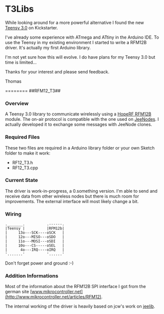 T3Libs
======

While looking
around for a more powerful alternative I found the new [Teensy 3.0](http://www.kickstarter.com/projects/paulstoffregen/teensy-30-32-bit-arm-cortex-m4-usable-in-arduino-a) on Kickstarter.

I've already some experience with ATmega and ATtiny in the Arduino IDE. To use the Teensy in my existing environment I started to write a RFM12B driver. It's actually my first Arduino library.

I'm not yet sure how this will evolve. I do have plans for my Teensy 3.0 but time is limited...

Thanks for your interest and please send feedback.

Thomas

========
##RFM12_T3##

### Overview ###
A Teensy 3.0 library to communicate wirelessly using a [HopeRF RFM12B](<http://www.hoperf.com>) module. The on-air protocol is compatible with the one used on
[JeeNodes](<http://www.jeelabs.org>). I actually developed it to exchange some messages
with JeeNode clones.

### Required Files ###
These two files are required in a Arduino library folder or your own Sketch folder to make it work:

* RF12_T3.h
* RF12_T3.cpp

### Current State ###
The driver is work-in-progress, a 0.something version. I'm able to send and receive data from other wireless nodes but there is much room for improvements. The external interface will most likely change a bit.

### Wiring ###

	._______.          .------.
	|Teensy |          |RFM12b|
	|     13o---SCK----oSCK   |
	|     12o---MISO---oSDO   |
	|     11o---MOSI---oSDI   |
	|     10o---CS-----oSEL   |
	|      4o---IRQ----oIRQ   |
	'.......'          '......'
Don't forget power and ground :-)

### Addition Informations ###
Most of the information about the RFM12B SPI interface I got from the german site [www.mikrocontroller.net](http://www.mikrocontroller.net/articles/RFM12).

The internal working of the driver is heavily based on jcw's work on [jeelib](https://github.com/jcw/jeelib).